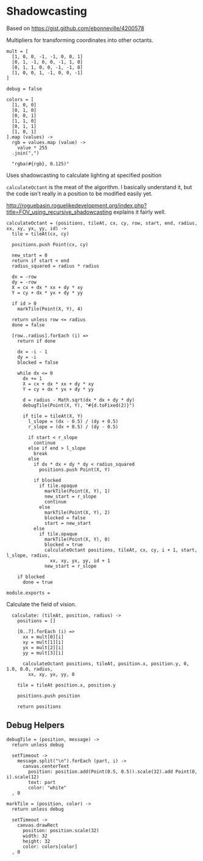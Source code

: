 Shadowcasting
=============

Based on https://gist.github.com/ebonneville/4200578

Multipliers for transforming coordinates into other octants.

    mult = [
      [1, 0, 0, -1, -1, 0, 0, 1]
      [0, 1, -1, 0, 0, -1, 1, 0]
      [0, 1, 1, 0, 0, -1, -1, 0]
      [1, 0, 0, 1, -1, 0, 0, -1]
    ]

    debug = false

    colors = [
      [1, 0, 0]
      [0, 1, 0]
      [0, 0, 1]
      [1, 1, 0]
      [0, 1, 1]
      [1, 0, 1]
    ].map (values) ->
      rgb = values.map (value) ->
        value * 255
      .join(",")

      "rgba(#{rgb}, 0.125)"

Uses shadowcasting to calculate lighting at specified position

`calculateOctant` is the meat of the algorithm. I basically understand it, but the
code isn't really in a position to be modified easily yet.

http://roguebasin.roguelikedevelopment.org/index.php?title=FOV_using_recursive_shadowcasting explains it fairly well.

    calculateOctant = (positions, tileAt, cx, cy, row, start, end, radius, xx, xy, yx, yy, id) ->
      tile = tileAt(cx, cy)

      positions.push Point(cx, cy)

      new_start = 0
      return if start < end
      radius_squared = radius * radius

      dx = -row
      dy = -row
      X = cx + dx * xx + dy * xy
      Y = cy + dx * yx + dy * yy

      if id > 0
        markTile(Point(X, Y), 4)

      return unless row <= radius
      done = false

      [row..radius].forEach (i) =>
        return if done

        dx = -i - 1
        dy = -i
        blocked = false

        while dx <= 0
          dx += 1
          X = cx + dx * xx + dy * xy
          Y = cy + dx * yx + dy * yy

          d = radius - Math.sqrt(dx * dx + dy * dy)
          debugTile(Point(X, Y), "#{d.toFixed(2)}")

          if tile = tileAt(X, Y)
            l_slope = (dx - 0.5) / (dy + 0.5)
            r_slope = (dx + 0.5) / (dy - 0.5)

            if start < r_slope
              continue
            else if end > l_slope
              break
            else
              if dx * dx + dy * dy < radius_squared
                positions.push Point(X, Y)

              if blocked
                if tile.opaque
                  markTile(Point(X, Y), 1)
                  new_start = r_slope
                  continue
                else
                  markTile(Point(X, Y), 2)
                  blocked = false
                  start = new_start
              else
                if tile.opaque
                  markTile(Point(X, Y), 0)
                  blocked = true
                  calculateOctant positions, tileAt, cx, cy, i + 1, start, l_slope, radius,
                    xx, xy, yx, yy, id + 1
                  new_start = r_slope

        if blocked
          done = true

    module.exports =

Calculate the field of vision.

      calculate: (tileAt, position, radius) ->
        positions = []

        [0..7].forEach (i) =>
          xx = mult[0][i]
          xy = mult[1][i]
          yx = mult[2][i]
          yy = mult[3][i]

          calculateOctant positions, tileAt, position.x, position.y, 0, 1.0, 0.0, radius,
            xx, xy, yx, yy, 0

        tile = tileAt position.x, position.y

        positions.push position

        return positions

Debug Helpers
-------------

    debugTile = (position, message) ->
      return unless debug

      setTimeout ->
        message.split("\n").forEach (part, i) ->
          canvas.centerText
            position: position.add(Point(0.5, 0.5)).scale(32).add Point(0, i).scale(12)
            text: part
            color: "white"
      , 0

    markTile = (position, color) ->
      return unless debug

      setTimeout ->
        canvas.drawRect
          position: position.scale(32)
          width: 32
          height: 32
          color: colors[color]
      , 0

